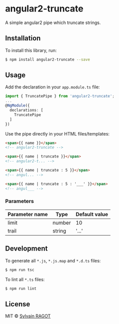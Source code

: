 # angular2-truncate

A simple angular2 pipe which truncate strings.

## Installation

To install this library, run:

```bash
$ npm install angular2-truncate --save
```

## Usage

Add the declaration in your `app.module.ts` file:
```typescript
import { TruncatePipe } from 'angular2-truncate';
...
@NgModule({
  declarations: [
    TruncatePipe
  ]
})
```

Use the pipe directly in your HTML files/templates:
```html
<span>{{ name }}</span>
<!-- angular2-truncate -->

<span>{{ name | truncate }}</span>
<!-- angular2-t... -->

<span>{{ name | truncate : 5 }}</span>
<!-- angul... -->

<span>{{ name | truncate : 5 : '___' }}</span>
<!-- angul___ -->
```

### Parameters
| Parameter name | Type   | Default value |
| -------------- | ------ | ------------- |
| limit          | number | 10            |
| trail          | string | '...'         |

## Development

To generate all `*.js`, `*.js.map` and `*.d.ts` files:

```bash
$ npm run tsc
```

To lint all `*.ts` files:

```bash
$ npm run lint
```

## License

MIT © [Sylvain RAGOT](sylvnimes@hotmail.com)
